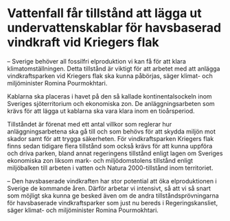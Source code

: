 # Vattenfall får tillstånd att lägga ut undervattenskablar för havsbaserad vindkraft vid Kriegers flak

– Sverige behöver all fossilfri elproduktion vi kan få för att klara klimatomställningen. Detta tillstånd är viktigt för att arbetet med att anlägga vindkraftsparken vid Kriegers flak ska kunna påbörjas, säger klimat- och miljöminister Romina Pourmokhtari.

Kablarna ska placeras i havet på den så kallade kontinentalsockeln inom Sveriges sjöterritorium och ekonomiska zon. De anläggningsarbeten som krävs för att lägga ut kablarna ska vara klara inom en tioårsperiod.

Tillståndet är förenat med ett antal villkor som reglerar hur anläggningsarbetena ska gå till och som behövs för att skydda miljön mot skador samt för att trygga säkerheten. För vindkraftsparken Kriegers flak finns sedan tidigare flera tillstånd som också krävs för att kunna uppföra och driva parken, bland annat regeringens tillstånd enligt lagen om Sveriges ekonomiska zon liksom mark- och miljödomstolens tillstånd enligt miljöbalken till arbeten i vatten och Natura 2000-tillstånd inom territoriet.

– Den havsbaserade vindkraften har stor potential att öka elproduktionen i Sverige de kommande åren. Därför arbetar vi intensivt, så att vi så snart som möjligt ska kunna ge besked även om de andra tillståndsprövningarna för havsbaserade vindkraftsparker som just nu bereds i Regeringskansliet, säger klimat- och miljöminister Romina Pourmokhtari.
